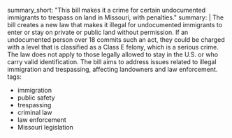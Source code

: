 summary_short: "This bill makes it a crime for certain undocumented immigrants to trespass on land in Missouri, with penalties."
summary: |
  The bill creates a new law that makes it illegal for undocumented immigrants to enter or stay on private or public land without permission. If an undocumented person over 18 commits such an act, they could be charged with a level that is classified as a Class E felony, which is a serious crime. The law does not apply to those legally allowed to stay in the U.S. or who carry valid identification. The bill aims to address issues related to illegal immigration and trespassing, affecting landowners and law enforcement.
tags:
  - immigration
  - public safety
  - trespassing
  - criminal law
  - law enforcement
  - Missouri legislation
